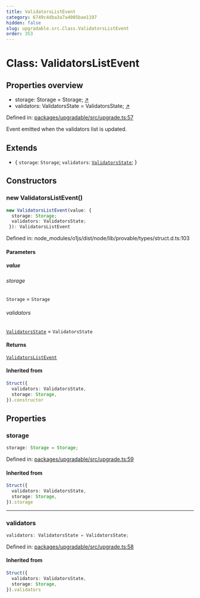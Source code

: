 ```yaml
---
title: ValidatorsListEvent
category: 6749c4dba3a7a4005bae1197
hidden: false
slug: upgradable.src.Class.ValidatorsListEvent
order: 353
---
```


# Class: ValidatorsListEvent

## Properties overview

- storage:  Storage = Storage; [↗](#storage)
- validators:  ValidatorsState = ValidatorsState; [↗](#validators)

Defined in: [packages/upgradable/src/upgrade.ts:57](https://github.com/zkcloudworker/minatokens-lib/blob/main/packages/upgradable/src/upgrade.ts#L57)

Event emitted when the validators list is updated.

## Extends

- \{
  `storage`: `Storage`;
  `validators`: [`ValidatorsState`](upgradablesrcclassvalidatorsstate);
 \}

## Constructors

### new ValidatorsListEvent()

```ts
new ValidatorsListEvent(value: {
  storage: Storage;
  validators: ValidatorsState;
 }): ValidatorsListEvent
```

Defined in: node\_modules/o1js/dist/node/lib/provable/types/struct.d.ts:103

#### Parameters

##### value

###### storage

`Storage` = `Storage`

###### validators

[`ValidatorsState`](upgradablesrcclassvalidatorsstate) = `ValidatorsState`

#### Returns

[`ValidatorsListEvent`](upgradablesrcclassvalidatorslistevent)

#### Inherited from

```ts
Struct({
  validators: ValidatorsState,
  storage: Storage,
}).constructor
```

## Properties

### storage

```ts
storage: Storage = Storage;
```

Defined in: [packages/upgradable/src/upgrade.ts:59](https://github.com/zkcloudworker/minatokens-lib/blob/main/packages/upgradable/src/upgrade.ts#L59)

#### Inherited from

```ts
Struct({
  validators: ValidatorsState,
  storage: Storage,
}).storage
```

***

### validators

```ts
validators: ValidatorsState = ValidatorsState;
```

Defined in: [packages/upgradable/src/upgrade.ts:58](https://github.com/zkcloudworker/minatokens-lib/blob/main/packages/upgradable/src/upgrade.ts#L58)

#### Inherited from

```ts
Struct({
  validators: ValidatorsState,
  storage: Storage,
}).validators
```
